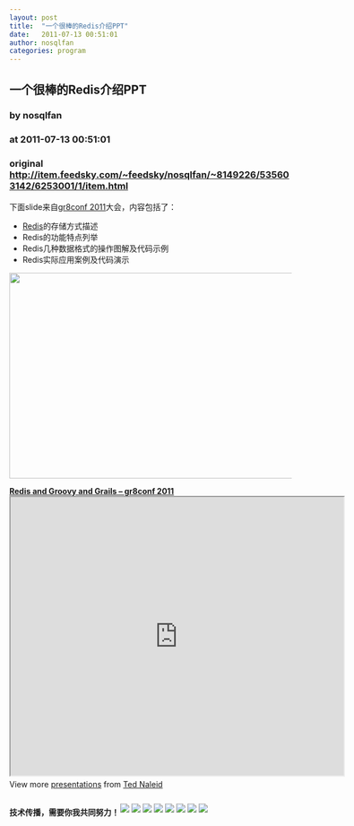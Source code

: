 ```yaml
---
layout: post
title:  "一个很棒的Redis介绍PPT"
date:   2011-07-13 00:51:01
author: nosqlfan
categories: program
---
```


## 一个很棒的Redis介绍PPT
### by nosqlfan
### at 2011-07-13 00:51:01
### original <http://item.feedsky.com/~feedsky/nosqlfan/~8149226/535603142/6253001/1/item.html>

<p>下面slide来自<a href="http://www.gr8conf.org/">gr8conf 2011</a>大会，内容包括了：</p>
<ul>
<li><span><a href="http://blog.nosqlfan.com/tags/redis" title="查看 Redis 的全部文章">Redis</a></span>的存储方式描述</li>
<li>Redis的功能特点列举</li>
<li>Redis几种数据格式的操作图解及代码示例</li>
<li>Redis实际应用案例及代码演示</li>
</ul>
<p><a href="http://blog.nosqlfan.com/wp-content/uploads/2011/07/Redis-and-Groovy-and-Grails.jpg"><img title="Redis and Groovy and Grails" src="http://blog.nosqlfan.com/wp-content/uploads/2011/07/Redis-and-Groovy-and-Grails.jpg" alt="" width="593" height="367"></a></p>
<div style="width:595px"><strong><a title="Redis and Groovy and Grails - gr8conf 2011" href="http://www.slideshare.net/tednaleid/redis-and-groovy-and-grails-gr8conf-2011">Redis and Groovy and Grails – gr8conf 2011</a></strong> <iframe src="http://reader.googleusercontent.com/reader/embediframe?src=http://static.slidesharecdn.com/swf/ssplayer2.swf?doc%3Dredis-gr8conf-110627225017-phpapp01%26stripped_title%3Dredis-and-groovy-and-grails-gr8conf-2011%26userName%3Dtednaleid&amp;width=595&amp;height=497" width="595" height="497"></iframe>
<div style="padding:5px 0 12px">View more <a href="http://www.slideshare.net/">presentations</a> from <a href="http://www.slideshare.net/tednaleid">Ted Naleid</a></div>
</div>
<p style="font-weight:bold"><span style="padding-top:5px;float:left">技术传播，需要你我共同努力！</span><a href="http://twitter.com/share?url=http%3A%2F%2Fblog.nosqlfan.com%2Fhtml%2F2395.html&amp;text=%E4%B8%80%E4%B8%AA%E5%BE%88%E6%A3%92%E7%9A%84Redis%E4%BB%8B%E7%BB%8DPPT%20@nosqlfan" title="Twitter" style="text-decoration:none;margin:2px"><img src="http://pic.yupoo.com/iammutex/B8hVKEJk/custom.png"></a><a href="http://v.t.sina.com.cn/share/share.php?title=%E4%B8%80%E4%B8%AA%E5%BE%88%E6%A3%92%E7%9A%84Redis%E4%BB%8B%E7%BB%8DPPT%20@nosqlfan%20&amp;url=http%3A%2F%2Fblog.nosqlfan.com%2Fhtml%2F2395.html" title="新浪微博" style="text-decoration:none;margin:2px"><img src="http://pic.yupoo.com/iammutex/B8hVKrzm/custom.png"></a><a href="http://v.t.qq.com/share/share.php?title=%E4%B8%80%E4%B8%AA%E5%BE%88%E6%A3%92%E7%9A%84Redis%E4%BB%8B%E7%BB%8DPPT%20@nosqlfan%20&amp;url=http%3A%2F%2Fblog.nosqlfan.com%2Fhtml%2F2395.html" title="腾讯微博" style="text-decoration:none;margin:2px"><img src="http://pic.yupoo.com/iammutex/B8hVJX6o/custom.png"></a><a href="http://sns.qzone.qq.com/cgi-bin/qzshare/cgi_qzshare_onekey?title=%E4%B8%80%E4%B8%AA%E5%BE%88%E6%A3%92%E7%9A%84Redis%E4%BB%8B%E7%BB%8DPPT%20@nosqlfan%20&amp;url=http%3A%2F%2Fblog.nosqlfan.com%2Fhtml%2F2395.html" title="QQ空间" style="text-decoration:none;margin:2px"><img src="http://pic.yupoo.com/iammutex/B8hVJSKI/custom.png"></a><a href="http://www.douban.com/recommend/?url=http%3A%2F%2Fblog.nosqlfan.com%2Fhtml%2F2395.html&amp;title=%E4%B8%80%E4%B8%AA%E5%BE%88%E6%A3%92%E7%9A%84Redis%E4%BB%8B%E7%BB%8DPPT%20@nosqlfan" title="豆瓣9点" style="text-decoration:none;margin:2px"><img src="http://pic.yupoo.com/iammutex/B8hVJrri/custom.png"></a><a href="http://xianguo.com/service/submitdigg?link=http%3A%2F%2Fblog.nosqlfan.com%2Fhtml%2F2395.html&amp;title=%E4%B8%80%E4%B8%AA%E5%BE%88%E6%A3%92%E7%9A%84Redis%E4%BB%8B%E7%BB%8DPPT%20@nosqlfan%20&amp;content=utf-8" title="鲜果" style="text-decoration:none;margin:2px"><img src="http://pic.yupoo.com/iammutex/B8hVJ4v4/custom.png"></a><a href="http://share.renren.com/share/buttonshare.do?link=http%3A%2F%2Fblog.nosqlfan.com%2Fhtml%2F2395.html" title="人人网" style="text-decoration:none;margin:2px"><img src="http://pic.yupoo.com/iammutex/B8hVI86k/custom.png"></a><a href="http://www.facebook.com/sharer.php?u=http%3A%2F%2Fblog.nosqlfan.com%2Fhtml%2F2395.html&amp;title=%E4%B8%80%E4%B8%AA%E5%BE%88%E6%A3%92%E7%9A%84Redis%E4%BB%8B%E7%BB%8DPPT%20@nosqlfan" title="FaceBook" style="text-decoration:none;margin:2px"><img src="http://pic.yupoo.com/iammutex/B8hVHr67/custom.png"></a></p><img src="http://www1.feedsky.com/t1/535603142/nosqlfan/feedsky/s.gif?r=http://item.feedsky.com/~feedsky/nosqlfan/~8149226/535603142/6253001/1/item.html" border="0" height="0" width="0">